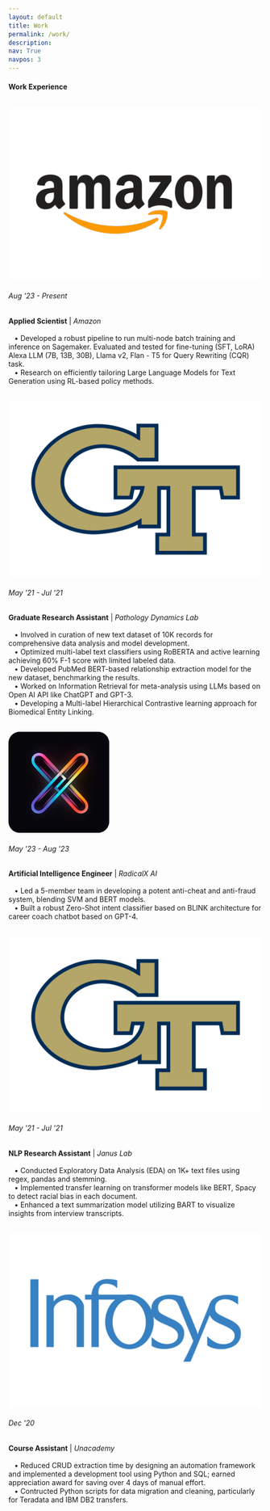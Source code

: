 ```yaml
---
layout: default
title: Work
permalink: /work/
description: 
nav: True
navpos: 3
---
```


#### Work Experience
<br>
<div class="work">
  
  <div class="work-item vertical-center-text">
    <div class="work-bubble-with-date">
      <img src="/assets/img/work/amazon.png" class="work-bubble" />
      <h6>Aug '23 - Present</h6>
    </div>
    <p class="work-text">
      <strong>Applied Scientist</strong> | <i>Amazon</i> <br/>
      <br>
       &nbsp;&nbsp;&nbsp;&bull; Developed a robust pipeline to run multi-node batch training and inference on Sagemaker. Evaluated and tested for fine-tuning (SFT, LoRA) Alexa LLM (7B, 13B, 30B), Llama v2, Flan - T5 for Query Rewriting (CQR) task.
      <br>
       &nbsp;&nbsp;&nbsp;&bull; Research on efficiently tailoring Large Language Models for Text Generation using RL-based policy methods.
    </p>
    <br>
  </div>

  <div class="work-item vertical-center-text">
    <div class="work-bubble-with-date">
      <img src="/assets/img/work/georgiatech.png" class="work-bubble" />
      <h6>May '21 - Jul '21</h6>
    </div>
    <p class="work-text">
      <strong>Graduate Research Assistant</strong> | <i>Pathology Dynamics Lab</i> <br/>
      <br>
       &nbsp;&nbsp;&nbsp;&bull; Involved in curation of new text dataset of 10K records for comprehensive data analysis and model development.
      <br>
       &nbsp;&nbsp;&nbsp;&bull; Optimized multi-label text classifiers using RoBERTA and active learning achieving 60% F-1 score with limited labeled data.
      <br>
       &nbsp;&nbsp;&nbsp;&bull; Developed PubMed BERT-based relationship extraction model for the new dataset, benchmarking the results.
      <br>
       &nbsp;&nbsp;&nbsp;&bull; Worked on Information Retrieval for meta-analysis using LLMs based on Open AI API like ChatGPT and GPT-3.
      <br>
       &nbsp;&nbsp;&nbsp;&bull; Developing a Multi-label Hierarchical Contrastive learning approach for Biomedical Entity Linking.
    </p>
    <br>
  </div>

  <div class="work-item vertical-center-text">
    <div class="work-bubble-with-date">
      <img src="/assets/img/work/radicalx.jpeg" class="work-bubble" />
      <h6>May '23 - Aug '23</h6>
    </div>
    <p class="work-text">
      <strong>Artificial Intelligence Engineer</strong> | <i>RadicalX AI</i> <br/>
        <br>
        &nbsp;&nbsp;&nbsp;&bull; Led a 5-member team in developing a potent anti-cheat and anti-fraud system, blending SVM and BERT models.
        <br>
        &nbsp;&nbsp;&nbsp;&bull; Built a robust Zero-Shot intent classifier based on BLINK architecture for career coach chatbot based on GPT-4.
    </p>
    <br>
  </div>


  <div class="work-item vertical-center-text">
    <div class="work-bubble-with-date">
      <img src="/assets/img/work/georgiatech.png" class="work-bubble" />
      <h6>May '21 - Jul '21</h6>
    </div>
    <p class="work-text">
      <strong>NLP Research Assistant</strong> | <i>Janus Lab</i> <br/>
      <br>
       &nbsp;&nbsp;&nbsp;&bull; Conducted Exploratory Data Analysis (EDA) on 1K+ text files using regex, pandas and stemming.
      <br>
       &nbsp;&nbsp;&nbsp;&bull; Implemented transfer learning on transformer models like BERT, Spacy to detect racial bias in each document.
      <br>
       &nbsp;&nbsp;&nbsp;&bull; Enhanced a text summarization model utilizing BART to visualize insights from interview transcripts.
    </p>
    <br>
  </div>
  

  <div class="work-item vertical-center-text">
    <div class="work-bubble-with-date">
      <img src="/assets/img/work/Infosys.png" class="work-bubble" />
      <h6>Dec '20</h6>
    </div>
    <p class="work-text">
      <strong>Course Assistant</strong> | <i>Unacademy</i> <br/>
      <br>
       &nbsp;&nbsp;&nbsp;&bull; Reduced CRUD extraction time by designing an automation framework and implemented a development tool using Python and SQL; earned appreciation award for saving over 4 days of manual effort.
      <br>
       &nbsp;&nbsp;&nbsp;&bull; Contructed Python scripts for data migration and cleaning, particularly for Teradata and IBM DB2 transfers.
    </p>
    <br>
  </div>

</div>